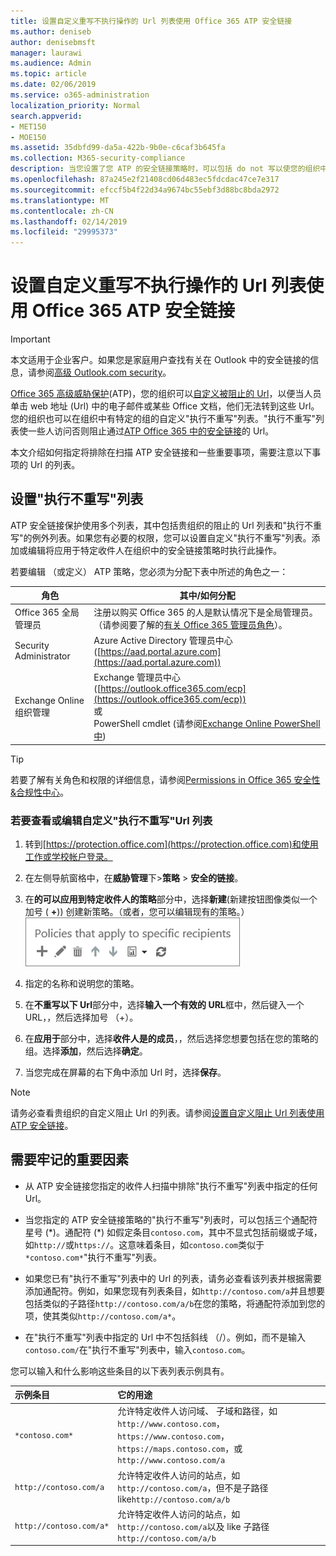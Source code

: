 ```yaml
---
title: 设置自定义重写不执行操作的 Url 列表使用 Office 365 ATP 安全链接
ms.author: deniseb
author: denisebmsft
manager: laurawi
ms.audience: Admin
ms.topic: article
ms.date: 02/06/2019
ms.service: o365-administration
localization_priority: Normal
search.appverid:
- MET150
- MOE150
ms.assetid: 35dbfd99-da5a-422b-9b0e-c6caf3b645fa
ms.collection: M365-security-compliance
description: 当您设置了您 ATP 的安全链接策略时，可以包括 do not 写以使您的组织中的某些用户访问列表中包括的网站的 Url 的列表。
ms.openlocfilehash: 87a245e2f21408cd06d483ec5fdcdac47ce7e317
ms.sourcegitcommit: efccf5b4f22d34a9674bc55ebf3d88bc8bda2972
ms.translationtype: MT
ms.contentlocale: zh-CN
ms.lasthandoff: 02/14/2019
ms.locfileid: "29995373"
---
```

# <a name="set-up-a-custom-do-not-rewrite-urls-list-using-office-365-atp-safe-links"></a>设置自定义重写不执行操作的 Url 列表使用 Office 365 ATP 安全链接

> [!IMPORTANT]
> 本文适用于企业客户。如果您是家庭用户查找有关在 Outlook 中的安全链接的信息，请参阅[高级 Outlook.com security](https://support.office.com/article/advanced-outlook-com-security-for-office-365-subscribers-882d2243-eab9-4545-a58a-b36fee4a46e2)。

[Office 365 高级威胁保护](office-365-atp.md)(ATP)，您的组织可以[自定义被阻止的 Url](set-up-a-custom-blocked-urls-list-wtih-atp.md)，以便当人员单击 web 地址 (Url) 中的电子邮件或某些 Office 文档，他们无法转到这些 Url。您的组织也可以在组织中有特定的组的自定义"执行不重写"列表。"执行不重写"列表使一些人访问否则阻止通过[ATP Office 365 中的安全链接](atp-safe-links.md)的 Url。 
  
本文介绍如何指定将排除在扫描 ATP 安全链接和一些重要事项，需要注意以下事项的 Url 的列表。

## <a name="set-up-a-do-not-rewrite-list"></a>设置"执行不重写"列表

ATP 安全链接保护使用多个列表，其中包括贵组织的阻止的 Url 列表和"执行不重写"的例外列表。如果您有必要的权限，您可以设置自定义"执行不重写"列表。添加或编辑将应用于特定收件人在组织中的安全链接策略时执行此操作。 

若要编辑 （或定义） ATP 策略，您必须为分配下表中所述的角色之一：

|角色  |其中/如何分配  |
|---------|---------|
|Office 365 全局管理员 |注册以购买 Office 365 的人是默认情况下是全局管理员。（请参阅要了解的[有关 Office 365 管理员角色](https://docs.microsoft.com/office365/admin/add-users/about-admin-roles)）。         |
|Security Administrator |Azure Active Directory 管理员中心 ([https://aad.portal.azure.com](https://aad.portal.azure.com))|
|Exchange Online 组织管理 |Exchange 管理员中心 ([https://outlook.office365.com/ecp](https://outlook.office365.com/ecp)) <br>或 <br>  PowerShell cmdlet (请参阅[Exchange Online PowerShell 中](https://docs.microsoft.com/powershell/exchange/exchange-online/exchange-online-powershell?view=exchange-ps)) |

> [!TIP]
> 若要了解有关角色和权限的详细信息，请参阅[Permissions in Office 365 安全性&amp;合规性中心](permissions-in-the-security-and-compliance-center.md)。

### <a name="to-view-or-edit-a-custom-do-not-rewrite-urls-list"></a>若要查看或编辑自定义"执行不重写"Url 列表
  
1. 转到[https://protection.office.com](https://protection.office.com)和使用工作或学校帐户登录。 
    
2. 在左侧导航窗格中，在**威胁管理**下\>**策略** \> **安全的链接**。
    
3. 在**的可以应用到特定收件人的策略**部分中，选择**新建**(新建按钮图像类似一个加号 ( **+**)) 创建新策略。（或者，您可以编辑现有的策略。）<br/>![选择新建以添加特定的电子邮件收件人的安全链接策略](media/01073f42-3cec-4ddb-8c10-4d33ec434676.png)
  
4. 指定的名称和说明您的策略。
    
5. 在**不重写以下 Url**部分中，选择**输入一个有效的 URL**框中，然后键入一个 URL，，然后选择加号 （+）。 
    
6. 在**应用于**部分中，选择**收件人是的成员**，，然后选择您想要包括在您的策略的组。选择**添加**，然后选择**确定**。
    
7. 当您完成在屏幕的右下角中添加 Url 时，选择**保存**。
    
> [!NOTE]
> 请务必查看贵组织的自定义阻止 Url 的列表。请参阅[设置自定义阻止 Url 列表使用 ATP 安全链接](set-up-a-custom-blocked-urls-list-wtih-atp.md)。 
  
## <a name="important-points-to-keep-in-mind"></a>需要牢记的重要因素

- 从 ATP 安全链接您指定的收件人扫描中排除"执行不重写"列表中指定的任何 Url。
 
- 当您指定的 ATP 安全链接策略的"执行不重写"列表时，可以包括三个通配符星号 (\*)。通配符 (\*) 如假定条目`contoso.com`，其中不显式包括前缀或子域，如`http://`或`https://`。这意味着条目，如`contoso.com`类似于`*contoso.com*`"执行不重写"列表。

- 如果您已有"执行不重写"列表中的 Url 的列表，请务必查看该列表并根据需要添加通配符。例如，如果您现有列表条目，如`http://contoso.com/a`并且想要包括类似的子路径`http://contoso.com/a/b`在您的策略，将通配符添加到您的项，使其类似`http://contoso.com/a*`。
    
- 在"执行不重写"列表中指定的 Url 中不包括斜线 （/）。例如，而不是输入`contoso.com/`在"执行不重写"列表中，输入`contoso.com`。
    
您可以输入和什么影响这些条目的以下表列表示例具有。
    
|**示例条目**|**它的用途**|
|:-----|:-----|
|`*contoso.com*`  <br/> |允许特定收件人访问域、 子域和路径，如`http://www.contoso.com`， `https://www.contoso.com`， `https://maps.contoso.com`，或`http://www.contoso.com/a`  <br/> |
|`http://contoso.com/a`  <br/> |允许特定收件人访问的站点，如`http://contoso.com/a`，但不是子路径 like`http://contoso.com/a/b`  <br/> |
|`http://contoso.com/a*`  <br/> |允许特定收件人访问的站点，如`http://contoso.com/a`以及 like 子路径`http://contoso.com/a/b`  <br/> |
   
 